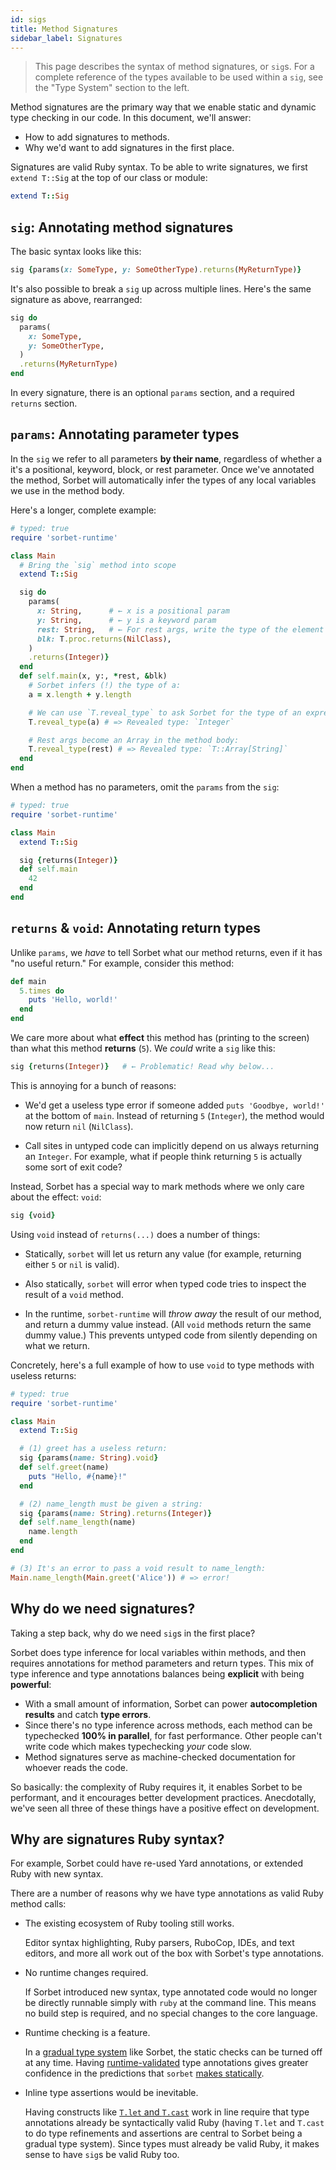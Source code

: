 ```yaml
---
id: sigs
title: Method Signatures
sidebar_label: Signatures
---
```


> This page describes the syntax of method signatures, or `sig`s. For a complete
> reference of the types available to be used within a `sig`, see the "Type
> System" section to the left.

Method signatures are the primary way that we enable static and dynamic type
checking in our code. In this document, we'll answer:

- How to add signatures to methods.
- Why we'd want to add signatures in the first place.

Signatures are valid Ruby syntax. To be able to write signatures, we first
`extend T::Sig` at the top of our class or module:

```ruby
extend T::Sig
```

## `sig`: Annotating method signatures

The basic syntax looks like this:

```ruby
sig {params(x: SomeType, y: SomeOtherType).returns(MyReturnType)}
```

It's also possible to break a `sig` up across multiple lines. Here's the same
signature as above, rearranged:

```ruby
sig do
  params(
    x: SomeType,
    y: SomeOtherType,
  )
  .returns(MyReturnType)
end
```

In every signature, there is an optional `params` section, and a required
`returns` section.

## `params`: Annotating parameter types

In the `sig` we refer to all parameters **by their name**, regardless of whether
a it's a positional, keyword, block, or rest parameter. Once we've annotated the
method, Sorbet will automatically infer the types of any local variables we use
in the method body.

Here's a longer, complete example:

```ruby
# typed: true
require 'sorbet-runtime'

class Main
  # Bring the `sig` method into scope
  extend T::Sig

  sig do
    params(
      x: String,      # ← x is a positional param
      y: String,      # ← y is a keyword param
      rest: String,   # ← For rest args, write the type of the element
      blk: T.proc.returns(NilClass),
    )
    .returns(Integer)}
  end
  def self.main(x, y:, *rest, &blk)
    # Sorbet infers (!) the type of a:
    a = x.length + y.length

    # We can use `T.reveal_type` to ask Sorbet for the type of an expression:
    T.reveal_type(a) # => Revealed type: `Integer`

    # Rest args become an Array in the method body:
    T.reveal_type(rest) # => Revealed type: `T::Array[String]`
  end
end
```

When a method has no parameters, omit the `params` from the `sig`:

```ruby
# typed: true
require 'sorbet-runtime'

class Main
  extend T::Sig

  sig {returns(Integer)}
  def self.main
    42
  end
end
```

## `returns` & `void`: Annotating return types

Unlike `params`, we *have* to tell Sorbet what our method returns, even if it
has "no useful return." For example, consider this method:

```ruby
def main
  5.times do
    puts 'Hello, world!'
  end
end
```

We care more about what **effect** this method has (printing to the screen) than
what this method **returns** (`5`). We *could* write a `sig` like this:

```ruby
sig {returns(Integer)}   # ← Problematic! Read why below...
```

This is annoying for a bunch of reasons:

- We'd get a useless type error if someone added `puts 'Goodbye, world!'` at the
  bottom of `main`. Instead of returning `5` (`Integer`), the method would now
  return `nil` (`NilClass`).

- Call sites in untyped code can implicitly depend on us always returning an
  `Integer`. For example, what if people think returning `5` is actually some
  sort of exit code?

Instead, Sorbet has a special way to mark methods where we only care about the
effect: `void`:

```ruby
sig {void}
```

Using `void` instead of `returns(...)` does a number of things:

- Statically, `sorbet` will let us return any value (for example, returning
  either `5` or `nil` is valid).

- Also statically, `sorbet` will error when typed code tries to inspect the
  result of a `void` method.

- In the runtime, `sorbet-runtime` will *throw away* the result of our method,
  and return a dummy value instead. (All `void` methods return the same dummy
  value.) This prevents untyped code from silently depending on what we return.

Concretely, here's a full example of how to use `void` to type methods with
useless returns:

```ruby
# typed: true
require 'sorbet-runtime'

class Main
  extend T::Sig

  # (1) greet has a useless return:
  sig {params(name: String).void}
  def self.greet(name)
    puts "Hello, #{name}!"
  end

  # (2) name_length must be given a string:
  sig {params(name: String).returns(Integer)}
  def self.name_length(name)
    name.length
  end
end

# (3) It's an error to pass a void result to name_length:
Main.name_length(Main.greet('Alice')) # => error!
```


## Why do we need signatures?

Taking a step back, why do we need `sig`s in the first place?

Sorbet does type inference for local variables within methods, and then requires
annotations for method parameters and return types. This mix of type inference
and type annotations balances being **explicit** with being **powerful**:

- With a small amount of information, Sorbet can power **autocompletion
  results** and catch **type errors**.
- Since there's no type inference across methods, each method can be typechecked
  **100% in parallel**, for fast performance. Other people can't write code
  which makes typechecking *your* code slow.
- Method signatures serve as machine-checked documentation for whoever reads the
  code.

So basically: the complexity of Ruby requires it, it enables Sorbet to be
performant, and it encourages better development practices. Anecdotally, we've
seen all three of these things have a positive effect on development.

## Why are signatures Ruby syntax?

For example, Sorbet could have re-used Yard annotations, or extended Ruby with
new syntax.

There are a number of reasons why we have type annotations as valid Ruby method
calls:

- The existing ecosystem of Ruby tooling still works.

  Editor syntax highlighting, Ruby parsers, RuboCop, IDEs, and text editors, and
  more all work out of the box with Sorbet's type annotations.

- No runtime changes required.

  If Sorbet introduced new syntax, type annotated code would no longer be
  directly runnable simply with `ruby` at the command line. This means no build
  step is required, and no special changes to the core language.

- Runtime checking is a feature.

  In a [gradual type system](gradual.md) like Sorbet, the static checks can be
  turned off at any time. Having [runtime-validated](runtime.md) type
  annotations gives greater confidence in the predictions that `sorbet` [makes
  statically](static.md).

- Inline type assertions would be inevitable.

  Having constructs like [`T.let` and `T.cast`](inline.md) work in line require
  that type annotations already be syntactically valid Ruby (having `T.let` and
  `T.cast` to do type refinements and assertions are central to Sorbet being a
  gradual type system). Since types must already be valid Ruby, it makes sense
  to have `sig`s be valid Ruby too.
